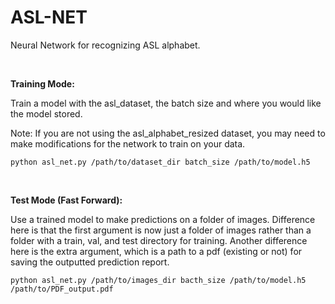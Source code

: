 # ASL-NET

Neural Network for recognizing ASL alphabet.

&nbsp;

**Training Mode:**

Train a model with the asl_dataset, the batch size and where you would like the model stored.

Note: If you are not using the asl_alphabet_resized dataset, you may need to make modifications for the network to train on your data.
```
python asl_net.py /path/to/dataset_dir batch_size /path/to/model.h5
```

&nbsp;

**Test Mode (Fast Forward):**

Use a trained model to make predictions on a folder of images. Difference here is that the first argument is now just a folder of images rather than a folder with a train, val, and test directory for training. Another difference here is the extra argument, which is a path to a pdf (existing or not) for saving the outputted prediction report.
```
python asl_net.py /path/to/images_dir bacth_size /path/to/model.h5 /path/to/PDF_output.pdf
```
